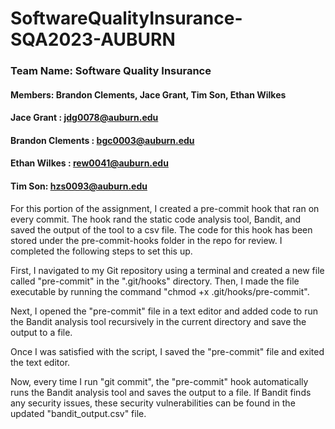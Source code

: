 # SoftwareQualityInsurance-SQA2023-AUBURN

### Team Name: Software Quality Insurance

#### Members: Brandon Clements, Jace Grant, Tim Son, Ethan Wilkes

#### Jace Grant : jdg0078@auburn.edu

#### Brandon Clements : bgc0003@auburn.edu

#### Ethan Wilkes : rew0041@auburn.edu

#### Tim Son: hzs0093@auburn.edu


For this portion of the assignment, I created a pre-commit hook that ran on every commit. The hook rand the static code analysis tool, Bandit, and saved the output of the tool to a csv file. The code for this hook has been stored under the pre-commit-hooks folder in the repo for review. I completed the following steps to set this up.  

First, I navigated to my Git repository using a terminal and created a new file called "pre-commit" in the ".git/hooks" directory. Then, I made the file executable by running the command "chmod +x .git/hooks/pre-commit".

Next, I opened the "pre-commit" file in a text editor and added code to run the Bandit analysis tool recursively in the current directory and save the output to a file. 

Once I was satisfied with the script, I saved the "pre-commit" file and exited the text editor.

Now, every time I run "git commit", the "pre-commit" hook automatically runs the Bandit analysis tool and saves the output to a file. If Bandit finds any security issues, these security vulnerabilities can be found in the updated "bandit_output.csv" file.
